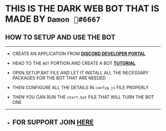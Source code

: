 # **THIS IS THE DARK WEB BOT THAT IS MADE BY `Damon 🖤#6667`**
## __HOW TO SETUP AND USE THE BOT__

---
- CREATE AN APPLICATION FROM __[DISCORD DEVELOPER PORTAL](https://discord.com/developers/applications)__

- HEAD TO THE `BOT` PORTION AND CREATE A BOT __[TUTORIAL](https://www.youtube.com/watch?v=zrNloK9b1ro)__

- OPEN SETUP.BAT FILE AND LET IT INSTALL ALL THE NECESSARY PACKAGES FOR THE BOT THAT ARE NEEDED

- THEN CONFIGURE ALL THE DETAILS IN `config.js` FILE PROPERLY

- THEN YOU CAN RUN THE `start.bat` FILE THAT WILL TURN THE BOT ONE 
---

- ## __FOR SUPPORT JOIN [HERE](https://discord.gg/fqvQNDZYpj)__